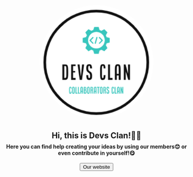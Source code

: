 <html>
    <body>
        <div align="center">
        <img src="./images/devs_clan_logo.png" width="300" height="300" style="border-radius:360px">
        <h2 style="margin-left:0px;text-align: center;">Hi, this is Devs Clan!👋🏼</h2>
        <h4 style="margin-top:-10px;margin-right:0px;text-align: center;">Here you can find help creating your ideas by using our members😊 or even contribute in yourself!😋</h4>
        <a target="_blank" href="https://devs-clan.web.app/"><button>Our website</button></a>
        </div>    
    </body>
</html>

<!--img-> style="width:60%;height:50%;display: block;margin-left:auto; margin-right: auto;border-radius: 10%;" -->
